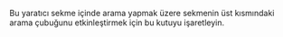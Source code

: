 Bu yaratıcı sekme içinde arama yapmak üzere sekmenin üst kısmındaki arama çubuğunu etkinleştirmek için bu kutuyu işaretleyin.
